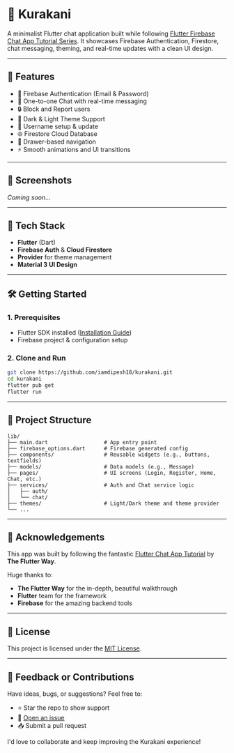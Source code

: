 # 💬 Kurakani

A minimalist Flutter chat application built while following [Flutter Firebase Chat App Tutorial Series](https://www.youtube.com/watch?v=k7gM7OIZf0Y&list=PLlvRDpXh1Se6a73_vjjdQfoa2lYwtf2Vr&index=4). It showcases Firebase Authentication, Firestore, chat messaging, theming, and real-time updates with a clean UI design.

---

## 🚀 Features

* 🔐 Firebase Authentication (Email & Password)
* 💬 One-to-one Chat with real-time messaging
* 🔒 Block and Report users
* 🎨 Dark & Light Theme Support
* 👤 Username setup & update
* 🌐 Firestore Cloud Database
* 🧭 Drawer-based navigation
* ⚡ Smooth animations and UI transitions

---

## 📸 Screenshots

*Coming soon...*

---

## 🧰 Tech Stack

* **Flutter** (Dart)
* **Firebase Auth** & **Cloud Firestore**
* **Provider** for theme management
* **Material 3 UI Design**

---

## 🛠️ Getting Started

### 1. Prerequisites

* Flutter SDK installed ([Installation Guide](https://flutter.dev/docs/get-started/install))
* Firebase project & configuration setup

### 2. Clone and Run

```bash
git clone https://github.com/iamdipesh18/kurakani.git
cd kurakani
flutter pub get
flutter run
```

---

## 📁 Project Structure

```
lib/
├── main.dart                  # App entry point
├── firebase_options.dart      # Firebase generated config
├── components/                # Reusable widgets (e.g., buttons, textfields)
├── models/                    # Data models (e.g., Message)
├── pages/                     # UI screens (Login, Register, Home, Chat, etc.)
├── services/                  # Auth and Chat service logic
│   ├── auth/
│   └── chat/
├── themes/                    # Light/Dark theme and theme provider
└── ...
```

---

## 🙏 Acknowledgements

This app was built by following the fantastic [Flutter Chat App Tutorial](https://www.youtube.com/watch?v=k7gM7OIZf0Y&list=PLlvRDpXh1Se6a73_vjjdQfoa2lYwtf2Vr&index=4) by **The Flutter Way**.

Huge thanks to:

* **The Flutter Way** for the in-depth, beautiful walkthrough
* **Flutter** team for the framework
* **Firebase** for the amazing backend tools

---

## 📄 License

This project is licensed under the [MIT License](LICENSE).

---

## 💬 Feedback or Contributions

Have ideas, bugs, or suggestions? Feel free to:

* ⭐ Star the repo to show support
* 🐞 [Open an issue](https://github.com/iamdipesh18/kurakani/issues)
* 📥 Submit a pull request

I'd love to collaborate and keep improving the Kurakani experience!
